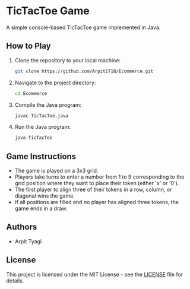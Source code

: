 # TicTacToe Game

A simple console-based TicTacToe game implemented in Java.

## How to Play

1. Clone the repository to your local machine:
    ```sh
    git clone https://github.com/Arpit1718/Ecommerce.git
    ```
2. Navigate to the project directory:
    ```sh
    cd Ecommerce
    ```
3. Compile the Java program:
    ```sh
    javac TicTacToe.java
    ```
4. Run the Java program:
    ```sh
    java TicTacToe
    ```

## Game Instructions

- The game is played on a 3x3 grid.
- Players take turns to enter a number from 1 to 9 corresponding to the grid position where they want to place their token (either 'x' or '0').
- The first player to align three of their tokens in a row, column, or diagonal wins the game.
- If all positions are filled and no player has aligned three tokens, the game ends in a draw.

## Authors

- Arpit Tyagi

## License

This project is licensed under the MIT License - see the [LICENSE](LICENSE) file for details.
